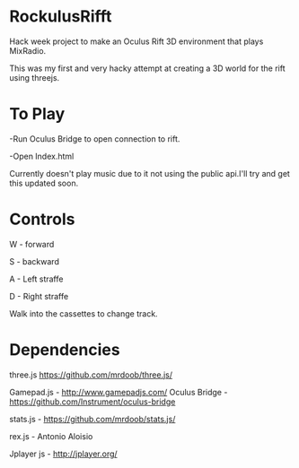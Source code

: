 RockulusRifft
=============

Hack week project to make an Oculus Rift 3D environment that plays MixRadio.

This was my first and very hacky attempt at creating a 3D world for the rift using threejs.


To Play
=======

-Run Oculus Bridge to open connection to rift.

-Open Index.html

Currently doesn't play music due to it not using the public api.I'll try and get this updated soon.

Controls
========
W - forward

S - backward

A - Left straffe

D - Right straffe

Walk into the cassettes to change track.

Dependencies 
============
three.js  https://github.com/mrdoob/three.js/

Gamepad.js - http://www.gamepadjs.com/
Oculus Bridge - https://github.com/Instrument/oculus-bridge

stats.js - https://github.com/mrdoob/stats.js/

rex.js - Antonio Aloisio

Jplayer js - http://jplayer.org/

